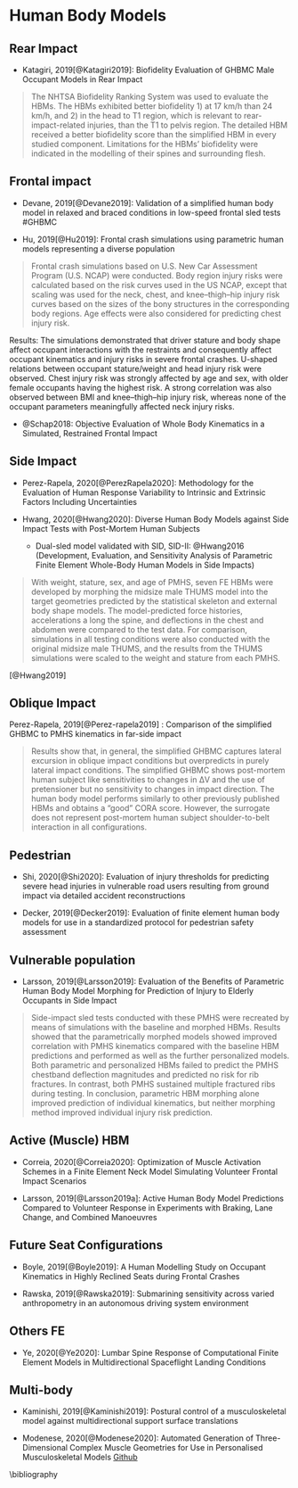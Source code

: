 # Human Body Models

## Rear Impact

- Katagiri, 2019[@Katagiri2019]: Biofidelity Evaluation of GHBMC Male Occupant Models in Rear Impact

> The NHTSA Biofidelity Ranking System was used to evaluate the HBMs. The HBMs exhibited better biofidelity 1) at 17 km/h than 24 km/h, and 2) in the head to T1 region, which is relevant to rear-impact-related injuries, than the T1 to pelvis region. The detailed HBM received a better biofidelity score than the simplified HBM in every studied component. Limitations for the HBMs’ biofidelity were indicated in the modelling of their spines and surrounding flesh.


## Frontal impact


- Devane, 2019[@Devane2019]: Validation of a simplified human body model in relaxed and braced conditions in low-speed frontal sled tests #GHBMC

- Hu, 2019[@Hu2019]: Frontal crash simulations using parametric human models representing a diverse population

> Frontal crash simulations based on U.S. New Car Assessment Program (U.S. NCAP) were conducted. Body region injury risks were calculated based on the risk curves used in the US NCAP, except that scaling was used for the neck, chest, and knee–thigh–hip injury risk curves based on the sizes of the bony structures in the corresponding body regions. Age effects were also considered for predicting chest injury risk.
>
Results: The simulations demonstrated that driver stature and body shape affect occupant interactions with the restraints and consequently affect occupant kinematics and injury risks in severe frontal crashes. U-shaped relations between occupant stature/weight and head injury risk were observed. Chest injury risk was strongly affected by age and sex, with older female occupants having the highest risk. A strong correlation was also observed between BMI and knee–thigh–hip injury risk, whereas none of the occupant parameters meaningfully affected neck injury risks.

- @Schap2018: Objective Evaluation of Whole Body Kinematics in a Simulated, Restrained Frontal Impact

## Side Impact

- Perez-Rapela, 2020[@PerezRapela2020]: Methodology for the Evaluation of Human Response Variability to Intrinsic and Extrinsic Factors Including Uncertainties

- Hwang, 2020[@Hwang2020]: Diverse Human Body Models against Side Impact Tests with Post-Mortem Human Subjects
    + Dual-sled model validated with SID, SID-II: @Hwang2016 (Development, Evaluation, and Sensitivity Analysis of Parametric Finite Element Whole-Body Human Models in Side Impacts)


> With weight, stature, sex, and age of PMHS, seven FE HBMs were developed by morphing the midsize male THUMS model into the target geometries predicted by the statistical skeleton and external body shape models. The model-predicted force histories, accelerations a long the spine, and deflections in the chest and abdomen were compared to the test data. For comparison, simulations in all testing conditions were also conducted with the original midsize male THUMS, and the results from the THUMS simulations were scaled to the weight and stature from each PMHS.

[@Hwang2019]

## Oblique Impact


Perez-Rapela, 2019[@Perez-rapela2019] : Comparison of the simplified GHBMC to PMHS kinematics in far-side impact

> Results  show  that,  in  general,  the  simplified  GHBMC  captures  lateral  excursion  in  oblique  impact conditions but overpredicts in purely lateral impact conditions. The simplified GHBMC shows post-mortem human subject like sensitivities to changes in ΔV  and  the  use  of  pretensioner  but  no  sensitivity  to  changes  in  impact direction. The human body model performs similarly to other previously published HBMs and obtains a “good”  CORA  score.  However,  the  surrogate  does  not  represent  post-mortem  human  subject  shoulder-to-belt interaction in all configurations.


## Pedestrian

- Shi, 2020[@Shi2020]: Evaluation of injury thresholds for predicting severe head injuries in vulnerable road users resulting from ground impact via detailed accident reconstructions

- Decker, 2019[@Decker2019]: Evaluation of finite element human body models for use in a standardized protocol for pedestrian safety assessment


## Vulnerable population

- Larsson, 2019[@Larsson2019]: Evaluation of the Benefits of Parametric Human Body Model Morphing for Prediction of Injury to Elderly Occupants in Side Impact    

> Side-impact sled tests conducted  with  these  PMHS  were  recreated  by  means  of  simulations  with  the  baseline  and  morphed  HBMs.  Results  showed  that  the  parametrically  morphed  models  showed  improved  correlation  with  PMHS  kinematics  compared  with  the  baseline  HBM  predictions  and  performed  as  well  as  the  further  personalized  models.  Both  parametric and personalized HBMs failed to predict the PMHS chestband deflection magnitudes and predicted no risk for rib fractures. In contrast, both PMHS sustained multiple fractured ribs during testing. In conclusion, parametric  HBM morphing alone improved  prediction  of  individual  kinematics, but neither  morphing  method improved individual injury risk prediction.

## Active (Muscle) HBM

- Correia, 2020[@Correia2020]: Optimization of Muscle Activation Schemes in a Finite Element Neck Model Simulating Volunteer Frontal Impact Scenarios

- Larsson, 2019[@Larsson2019a]: Active Human Body Model Predictions Compared to Volunteer Response in Experiments with Braking, Lane Change, and Combined Manoeuvres


## Future Seat Configurations

- Boyle, 2019[@Boyle2019]: A Human Modelling Study on Occupant Kinematics in Highly Reclined Seats during Frontal Crashes

- Rawska, 2019[@Rawska2019]: Submarining sensitivity across varied anthropometry in an autonomous driving system environment


## Others FE

- Ye, 2020[@Ye2020]: Lumbar Spine Response of Computational Finite Element Models in Multidirectional Spaceflight Landing Conditions

## Multi-body

- Kaminishi, 2019[@Kaminishi2019]: Postural control of a musculoskeletal model against multidirectional support surface translations

- Modenese, 2020[@Modenese2020]: Automated Generation of Three-Dimensional Complex Muscle Geometries for Use in Personalised Musculoskeletal Models [Github](https://github.com/ComputationalBiomechanics/3d-muscles)

\bibliography
